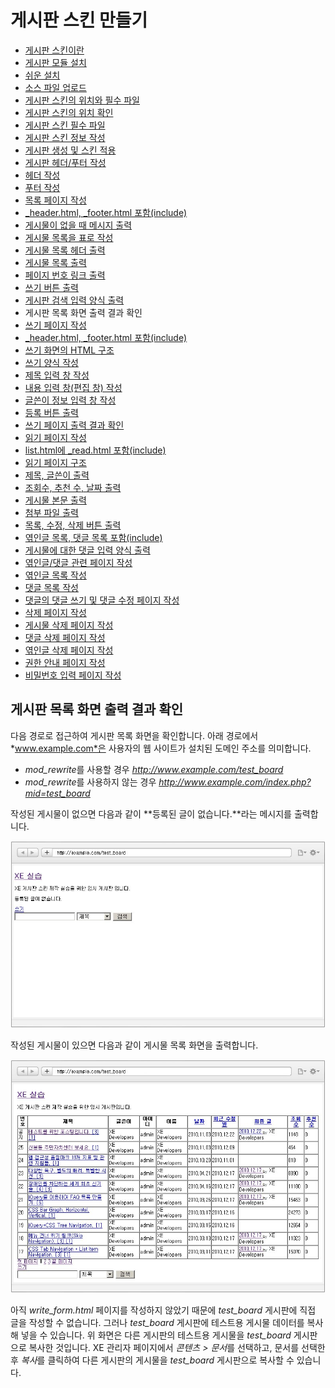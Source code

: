 # 게시판 스킨 만들기

- [게시판 스킨이란](../../01_about_board_skin)
- [게시판 모듈 설치](../../02_install_board_module)
 - [쉬운 설치](../../02_install_board_module/autoinstall)
 - [소스 파일 업로드](../../02_install_board_module/upload_sources)
- [게시판 스킨의 위치와 필수 파일](../../03_board_skin_structure)
 - [게시판 스킨의 위치 확인](../../03_board_skin_structure/confirm_directory)
 - [게시판 스킨 필수 파일](../../03_board_skin_structure/required_files)
- [게시판 스킨 정보 작성](../../04_write_board_skin_info)
- [게시판 생성 및 스킨 적용](../../05_make_board_n_apply_skin)
- [게시판 헤더/푸터 작성](../../06_write_header_n_footer)
 - [헤더 작성](../../06_write_header_n_footer/write_header)
 - [푸터 작성](../../06_write_header_n_footer/write_footer)
- [목록 페이지 작성](../)
 - [_header.html, _footer.html 포함(include)](../include_header_n_footer)
 - [게시물이 없을 때 메시지 출력](../show_message_when_no_document)
 - [게시물 목록을 표로 작성](../listing_documents)
 - [게시물 목록 헤더 출력](../print_list_header)
 - [게시물 목록 출력](../print_list)
 - [페이지 번호 링크 출력](../print_page_no)
 - [쓰기 버튼 출력](../print_write_btn)
 - [게시판 검색 입력 양식 출력](../print_search_form)
 - 게시판 목록 화면 출력 결과 확인
- [쓰기 페이지 작성](../../08_write_writing_page)
 - [_header.html, _footer.html 포함(include)](../../08_write_writing_page/include_header_n_footer)
 - [쓰기 화면의 HTML 구조](../../08_write_writing_page/html_structure_write_form)
 - [쓰기 양식 작성](../../08_write_writing_page/write_writing_form)
 - [제목 입력 창 작성](../../08_write_writing_page/write_title_form)
 - [내용 입력 창(편집 창) 작성](../../08_write_writing_page/write_input_form)
 - [글쓴이 정보 입력 창 작성](../../08_write_writing_page/write_author_form)
 - [등록 버튼 출력](../../08_write_writing_page/print_write_btn)
 - [쓰기 페이지 출력 결과 확인](../../08_write_writing_page/confirm_write_form)
- [읽기 페이지 작성](../../09_write_reading_page)
 - [list.html에 _read.html 포함(include)](../../09_write_reading_page/include_header_n_footer)
 - [읽기 페이지 구조](../../09_write_reading_page/structure_read_form)
 - [제목, 글쓴이 출력](../../09_write_reading_page/print_title_n_author)
 - [조회수, 추천 수, 날짜 출력](../../09_write_reading_page/print_num_list)
 - [게시물 본문 출력](../../09_write_reading_page/print_content)
 - [첨부 파일 출력](../../09_write_reading_page/print_attach_files)
 - [목록, 수정, 삭제 버튼 출력](../../09_write_reading_page/print_btns)
 - [엮인글 목록, 댓글 목록 포함(include)](../../09_write_reading_page/include_trackback_n_comment_list)
 - [게시물에 대한 댓글 입력 양식 출력](../../09_write_reading_page/print_input_comment_form)
- [엮인글/댓글 관련 페이지 작성](../../10_write_trackback_n_comment_page)
 - [엮인글 목록 작성](../../10_write_trackback_n_comment_page/write_trackback_form)
 - [댓글 목록 작성](../../10_write_trackback_n_comment_page/write_comment_form)
 - [댓글의 댓글 쓰기 및 댓글 수정 페이지 작성](../../10_write_trackback_n_comment_page/write_recomment_n_edit_form)
- [삭제 페이지 작성](../../11_write_deleting_page)
 - [게시물 삭제 페이지 작성](../../11_write_deleting_page/write_delete_document_form)
 - [댓글 삭제 페이지 작성](../../11_write_deleting_page/write_delete_comment_form)
 - [엮인글 삭제 페이지 작성](../../11_write_deleting_page/write_delete_trackback_form)
- [권한 안내 페이지 작성](../../12_write_grant_page)
- [비밀번호 입력 페이지 작성](../../13_write_password_page)

## 게시판 목록 화면 출력 결과 확인

다음 경로로 접근하여 게시판 목록 화면을 확인합니다. 아래 경로에서 *www.example.com*은 사용자의 웹 사이트가 설치된 도메인 주소를 의미합니다.

- *mod_rewrite*를 사용할 경우 *http://www.example.com/test_board*
- *mod_rewrite*를 사용하지 않는 경우 *http://www.example.com/index.php?mid=test_board*

작성된 게시물이 없으면 다음과 같이 **등록된 글이 없습니다.**라는 메시지를 출력합니다.

![게시판 목록 화면 - 작성된 게시물이 없을 때](./001.png)

작성된 게시물이 있으면 다음과 같이 게시물 목록 화면을 출력합니다.

![게시판 목록 화면 - 작성된 게시물이 있을 때](./002.png)

아직 *write_form.html* 페이지를 작성하지 않았기 때문에 *test_board* 게시판에 직접 글을 작성할 수 없습니다. 그러나 *test_board* 게시판에 테스트용 게시물 데이터를 복사해 넣을 수 있습니다. 위 화면은 다른 게시판의 테스트용 게시물을 *test_board* 게시판으로 복사한 것입니다. XE 관리자 페이지에서 *콘텐츠 > 문서*를 선택하고, 문서를 선택한 후 *복사*를 클릭하여 다른 게시판의 게시물을 *test_board* 게시판으로 복사할 수 있습니다.
